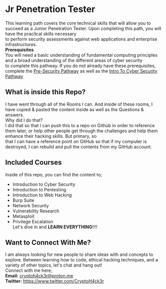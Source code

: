# Jr Penetration Tester  
This learning path covers the core technical skills that will allow you to succeed as a Junior Penetration Tester. Upon completing this path, you will have the pracitcal skills necessary  
to perform security assessments against web applications and enterprise infrastructures.  
**Prerequisites**  
You will need a basic understanding of fundamental computing principles and a broad understanding of the different areas of cyber security  
to complete this pathway. If you do not already have these prerequisites, complete the [Pre-Security Pathway](https://tryhackme.com/path-action/presecurity/join) as well as the [Intro To Cyber Security Pathway](https://tryhackme.com/path-action/introtocyber/join)  
  
## What is inside this Repo?  
I have went through all of the Rooms I can. And inside of these rooms, I have copied & pasted the content inside as well as the Questions & answers.  
Why did I do that?  
I did that so that I can push this to a repo on Github in order to reference them later, or help other people get through the challenges and help them enhance their hacking skills. But primary, so  
that I can have a reference point on GitHub so that if my computer is destroyed, I can rebuild and pull the contents from my GitHub account.  
  
## Included Courses  
Inside of this repo, you can find the content to;  
* Introduction to Cyber Security  
* Introduction to Pentesting  
* Introduction to Web Hacking  
* Burp Suite  
* Network Security  
* Vulnerability Research  
* Metasploit  
* Privilege Escalation  
Let's dive in and **LEARN EVERYTHING**!!!!  
  

## Want to Connect With Me?  
I am always looking for new people to share ideas with and concepts to explore. Between learning how to code, ethical hacking techniques, and a variety of other topics, let's chat and hang out!  
Connect with me here;  
**Email:** cryptoh4ck3r@proton.me  
**Twitter:** https://www.twitter.com/CryptoH4ck3r  


